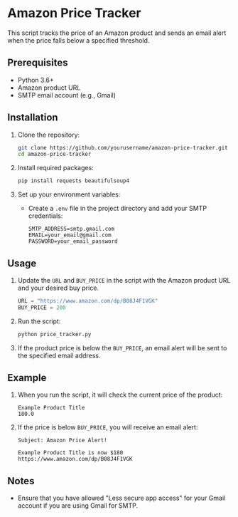 # Amazon Price Tracker

This script tracks the price of an Amazon product and sends an email alert when the price falls below a specified threshold.

## Prerequisites

- Python 3.6+
- Amazon product URL
- SMTP email account (e.g., Gmail)

## Installation

1. Clone the repository:

   ```sh
   git clone https://github.com/yourusername/amazon-price-tracker.git
   cd amazon-price-tracker
   ```

2. Install required packages:

   ```sh
   pip install requests beautifulsoup4
   ```

3. Set up your environment variables:
   - Create a `.env` file in the project directory and add your SMTP credentials:
     ```env
     SMTP_ADDRESS=smtp.gmail.com
     EMAIL=your_email@gmail.com
     PASSWORD=your_email_password
     ```

## Usage

1. Update the `URL` and `BUY_PRICE` in the script with the Amazon product URL and your desired buy price.

   ```python
   URL = "https://www.amazon.com/dp/B08J4F1VGK"
   BUY_PRICE = 200
   ```

2. Run the script:

   ```sh
   python price_tracker.py
   ```

3. If the product price is below the `BUY_PRICE`, an email alert will be sent to the specified email address.

## Example

1. When you run the script, it will check the current price of the product:

   ```
   Example Product Title
   180.0
   ```

2. If the price is below `BUY_PRICE`, you will receive an email alert:

   ```
   Subject: Amazon Price Alert!

   Example Product Title is now $180
   https://www.amazon.com/dp/B08J4F1VGK
   ```

## Notes

- Ensure that you have allowed "Less secure app access" for your Gmail account if you are using Gmail for SMTP.
